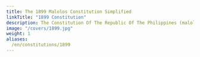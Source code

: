 ```yaml
---
title: The 1899 Malolos Constitution Simplified
linkTitle: "1899 Constitution"
description: The Constitution Of The Republic Of The Philippines (malolos Convention)
image: "/covers/1899.jpg"
weight: 1
aliases:
  /en/constitutions/1899
---
```

